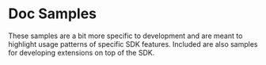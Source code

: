 # Doc Samples

These samples are a bit more specific to development and are meant to highlight usage patterns of specific SDK features. Included are also samples for developing extensions on top of the SDK.
